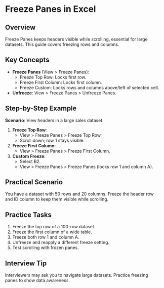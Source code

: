 # Freeze Panes in Excel

## Overview
Freeze Panes keeps headers visible while scrolling, essential for large datasets. This guide covers freezing rows and columns.

## Key Concepts
- **Freeze Panes** (View > Freeze Panes):
  - Freeze Top Row: Locks first row.
  - Freeze First Column: Locks first column.
  - Freeze Custom: Locks rows and columns above/left of selected cell.
- **Unfreeze**: View > Freeze Panes > Unfreeze Panes.

## Step-by-Step Example
**Scenario**: View headers in a large sales dataset.
1. **Freeze Top Row**:
   - View > Freeze Panes > Freeze Top Row.
   - Scroll down; row 1 stays visible.
2. **Freeze First Column**:
   - View > Freeze Panes > Freeze First Column.
3. **Custom Freeze**:
   - Select B2.
   - View > Freeze Panes > Freeze Panes (locks row 1 and column A).

## Practical Scenario
You have a dataset with 50 rows and 20 columns. Freeze the header row and ID column to keep them visible while scrolling.

## Practice Tasks
1. Freeze the top row of a 100-row dataset.
2. Freeze the first column of a wide table.
3. Freeze both row 1 and column A.
4. Unfreeze and reapply a different freeze setting.
5. Test scrolling with frozen panes.

## Interview Tip
Interviewers may ask you to navigate large datasets. Practice freezing panes to show data awareness.